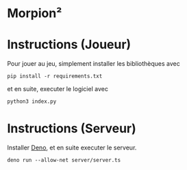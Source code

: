 # Morpion²

# Instructions (Joueur)

Pour jouer au jeu, simplement installer les bibliothèques avec
```
pip install -r requirements.txt
```
et en suite, executer le logiciel avec
```
python3 index.py
```

# Instructions (Serveur)

Installer [Deno](https://docs.deno.com/runtime/manual/getting_started/installation), et en suite executer le serveur.

```
deno run --allow-net server/server.ts
```

